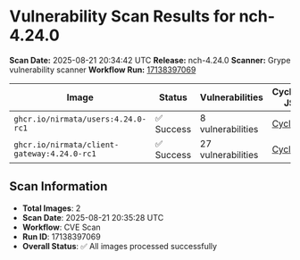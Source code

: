# Vulnerability Scan Results for nch-4.24.0

**Scan Date:** 2025-08-21 20:34:42 UTC
**Release:** nch-4.24.0
**Scanner:** Grype vulnerability scanner
**Workflow Run:** [17138397069](https://github.com/nirmata/nch-release-management/actions/runs/17138397069)

| Image | Status | Vulnerabilities | CycloneDX JSON | Markdown Report |
|-------|--------|----------------|----------------|-----------------|
| `ghcr.io/nirmata/users:4.24.0-rc1` | ✅ Success | 8 vulnerabilities | [CycloneDX](./ghcr.io-nirmata-users-4.24.0-rc1-cyclonedx.json) | [Report](./ghcr.io-nirmata-users-4.24.0-rc1-report.md) |
| `ghcr.io/nirmata/client-gateway:4.24.0-rc1` | ✅ Success | 27 vulnerabilities | [CycloneDX](./ghcr.io-nirmata-client-gateway-4.24.0-rc1-cyclonedx.json) | [Report](./ghcr.io-nirmata-client-gateway-4.24.0-rc1-report.md) |

## Scan Information
- **Total Images**: 2
- **Scan Date**: 2025-08-21 20:35:28 UTC
- **Workflow**: CVE Scan
- **Run ID**: 17138397069
- **Overall Status**: ✅ All images processed successfully
